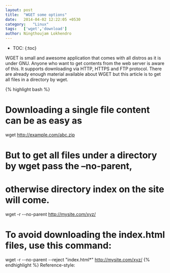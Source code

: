 ```yaml
---
layout: post
title:  "WGET some options"
date:   2014-04-02 12:22:05 +0530
category:	"Linux"
tags:   ['wget','download']
author:	Ningthoujam Lokhendro
---
```

* TOC:
{:toc}

WGET is small and awesome application that comes with all distros as it is under GNU. Anyone who want to get contents from the web server is aware of this. It supports downloading via HTTP, HTTPS and FTP protocol. There are already enough material available about WGET but this article is to get all files in a directory by wget.

{% highlight bash %}
# Downloading a single file content can be as easy as
 wget http://example.com/abc.zip

# But to get all files under a directory by wget pass the –no-parent,
# otherwise directory index on the site will come.
 wget -r --no-parent http://mysite.com/xyz/

# To avoid downloading the index.html files, use this command:
 wget -r --no-parent --reject "index.html*" http://mysite.com/xyz/
{% endhighlight %}
Reference-style:
